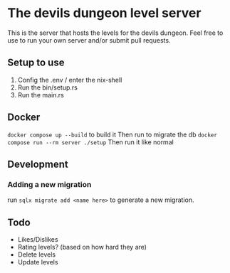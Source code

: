 # The devils dungeon level server

This is the server that hosts the levels for the devils dungeon. Feel free to use to run your own server and/or submit pull requests.


## Setup to use
1. Config the .env / enter the nix-shell
2. Run the bin/setup.rs
3. Run the main.rs

## Docker
`docker compose up --build` to build it
Then run to migrate the db
`docker compose run --rm server ./setup`
Then run it like normal

## Development

### Adding a new migration
run `sqlx migrate add <name here>` to generate a new migration.


## Todo
 - Likes/Dislikes
 - Rating levels? (based on how hard they are)
 - Delete levels
 - Update levels

